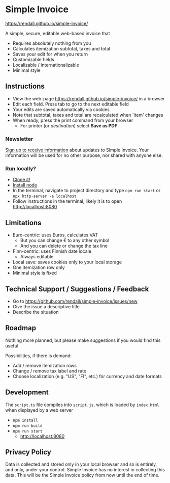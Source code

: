 # Simple Invoice

<https://rendall.github.io/simple-invoice/>

A simple, secure, editable web-based invoice that

- Requires absolutely nothing from you
- Calculates itemization subtotal, taxes and total
- Saves your edit for when you return
- Customizable fields
- Localizable / internationalizable
- Minimal style

## Instructions

- View the web-page <https://rendall.github.io/simple-invoice/> in a browser
- Edit each field. Press tab to go to the next editable field
- Your edits are saved automatically via cookies
- Note that subtotal, taxes and total are recalculated when 'item' changes
- When ready, press the print command from your browser
  - For printer (or _destination_) select **Save as PDF**
### Newsletter

[Sign up to receive information](https://forms.gle/Z2emMmFxmV52pDzu8) about updates to Simple Invoice. Your information will be used for no other purpose, nor shared with anyone else.


### Run locally?

- [Clone it!](https://docs.github.com/en/github/creating-cloning-and-archiving-repositories/cloning-a-repository)
- [Install node](https://nodejs.dev/learn/how-to-install-nodejs)
- In the terminal, navigate to project directory and type `npm run start` or `npx http-server -a localhost`
- Follow instructions in the terminal, likely it is to open <http://localhost:8080>

## Limitations

- Euro-centric: uses Euros, calculates VAT
  - But you can change € to any other symbol
  - And you can delete or change the tax line
- Finn-centric: uses Finnish date locale
  - Always editable
- Local save: saves cookies only to your local storage
- One itemization row only
- Minimal style is fixed

## Technical Support / Suggestions / Feedback

- Go to <https://github.com/rendall/simple-invoice/issues/new>
- Give the issue a descriptive title
- Describe the situation

## Roadmap

Nothing more planned, but please make suggestions if you would find this useful

Possibilities, if there is demand:
- Add / remove itemization rows
- Change / remove tax label and rate
- Choose localization (e.g. "US", "FI", etc.) for currency and date formats

## Development

The `script.ts` file compiles into `script.js`, which is loaded by `index.html` when displayed by a web server

 - `npm install`
 - `npm run build`
 - `npm run start`
   - <http://localhost:8080>
## Privacy Policy

Data is collected and stored only in your local browser and so is entirely, and only, under your control. Simple Invoice has no interest in collecting this data. This will be the Simple Invoice policy from now until the end of time.
